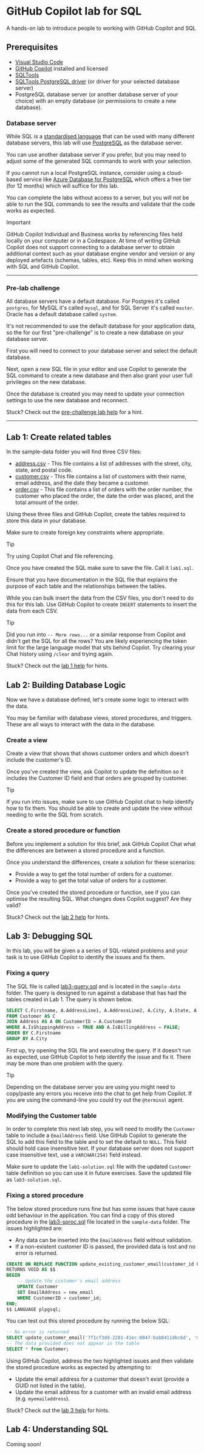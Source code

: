 # GitHub Copilot lab for SQL

A hands-on lab to introduce people to working with GitHub Copilot and SQL

## Prerequisites

- [Visual Studio Code](https://code.visualstudio.com/)
- [GitHub Copilot](https://copilot.github.com/) installed and licensed
- [SQLTools](https://marketplace.visualstudio.com/items?itemName=mtxr.sqltools)
- [SQLTools PostgreSQL driver](https://marketplace.visualstudio.com/items?itemName=mtxr.sqltools-driver-pg) (or driver for your selected database server)
- PostgreSQL database server (or another database server of your choice) with an empty database (or permissions to create a new database).

### Database server

While SQL is a [standardised language](https://en.wikipedia.org/wiki/SQL#Interoperability_and_standardization) that can be used with many different database servers, this lab will use [PostgreSQL](https://www.postgresql.org/) as the database server.

You can use another database server if you prefer, but you may need to adjust some of the generated SQL commands to work with your selection.

If you cannot run a local PostgreSQL instance, consider using a cloud-based service like [Azure Database for PostgreSQL](https://learn.microsoft.com/azure/postgresql/flexible-server/how-to-deploy-on-azure-free-account) which offers a free tier (for 12 months) which will suffice for this lab.

You can complete the labs without access to a server, but you will not be able to run the SQL commands to see the results and validate that the code works as expected.

> [!IMPORTANT]
> GitHub Copilot Individual and Business works by referencing files held locally on your computer or in a Codespace. At time of writing GitHub Copilot does not support connecting to a database server to obtain additional context such as your database engine vendor and version or any deployed artefacts (schemas, tables, etc). Keep this in mind when working with SQL and GitHub Copilot.

---

### Pre-lab challenge

All database servers have a default database. For Postgres it's called `postgres`, for MySQL it's called `mysql`, and for SQL Server it's called `master`. Oracle has a default database called `system`.

It's not recommended to use the default database for your application data, so the for our first "pre-challenge" is to create a new database on your database server.

First you will need to connect to your database server and select the default database.

Next, open a new SQL file in your editor and use Copilot to generate the SQL command to create a new database and then also grant your user full privileges on the new database.

Once the database is created you may need to update your connection settings to use the new database and reconnect.

Stuck? Check out the [pre-challenge lab help](help/pre-challenge.md) for a hint.

---

## Lab 1: Create related tables

In the sample-data folder you will find three CSV files:

- [address.csv](sample-data/address.csv) - This file contains a list of addresses with the street, city, state, and postal code.
- [customer.csv](sample-data/customer.csv) - This file contains a list of customers with their name, email address, and the date they became a customer.
- [order.csv](sample-data/order.csv) - This file contains a list of orders with the order number, the customer who placed the order, the date the order was placed, and the total amount of the order.

Using these three files and GitHub Copilot, create the tables required to store this data in your database.

Make sure to create foreign key constraints where appropriate.

> [!TIP]
> Try using Copilot Chat and file referencing.

Once you have created the SQL make sure to save the file. Call it `lab1.sql`.

Ensure that you have documentation in the SQL file that explains the purpose of each table and the relationships between the tables.

While you can bulk insert the data from the CSV files, you don't need to do this for this lab. Use GitHub Copilot to create `INSERT` statements to insert the data from each CSV.

> [!TIP]
> Did you run into `-- More rows...` or a similar response from Copilot and didn't get the SQL for all the rows? You are likely experiencing the token limit for the large language model that sits behind Copilot. Try clearing your Chat history using `/clear` and trying again.

Stuck? Check out the [lab 1 help](help/lab1.md) for hints.

## Lab 2: Building Database Logic

Now we have a database defined, let's create some logic to interact with the data.

You may be familiar with database views, stored procedures, and triggers. These are all ways to interact with the data in the database.

### Create a view

Create a view that shows that shows customer orders and which doesn't include the customer's ID.

Once you've created the view, ask Copilot to update the definition so it includes the Customer ID field and that orders are grouped by customer.

> [!TIP]
> If you run into issues, make sure to use GitHub Copilot chat to help identify how to fix them. You should be able to create and update the view without needing to write the SQL from scratch.

### Create a stored procedure or function

Before you implement a solution for this brief, ask GitHub Copilot Chat what the differences are between a stored procedure and a function.

Once you understand the differences, create a solution for these scenarios:

- Provide a way to get the total number of orders for a customer.
- Provide a way to get the total value of orders for a customer.

Once you've created the stored procedure or function, see if you can optimise the resulting SQL. What changes does Copilot suggest? Are they valid?

Stuck? Check out the [lab 2 help](help/lab2.md) for hints.

## Lab 3: Debugging SQL

In this lab, you will be given a a series of SQL-related problems and your task is to use GitHub Copilot to identify the issues and fix them.

### Fixing a query

The SQL file is called [lab3-query.sql](sample-data/lab3-query.sql) and is located in the `sample-data` folder. The query is designed to run against a database that has had the tables created in Lab 1. The query is shown below.

```sql
SELECT C.Firstname, A.AddressLine1, A.AddressLine2, A.City, A.State, A.ZipCode
FROM Customer AS C
JOIN Address AS A ON CustomerID = A.CustomerID
WHERE A.IsShippingAddress = TRUE AND A.IsBillingAddress = FALSE;
ORDER BY C.Firstname
GROUP BY A.City 
```

First up, try opening the SQL file and executing the query. If it doesn't run as expected, use GitHub Copilot to help identify the issue and fix it. There may be more than one problem with the query.

> [!TIP]
> Depending on the database server you are using you might need to copy/paste any errors you receive into the chat to get help from Copilot. If you are using the command-line you could try out the `@terminal` agent.

### Modifying the Customer table

In order to complete this next lab step, you will need to modify the `Customer` table to include a `EmailAddress` field. Use GitHub Copilot to generate the SQL to add this field to the table and to set the default to `NULL`. This field should hold case insensitive text. If your database server does not support case insensitive text, use a `VARCHAR(254)` field instead.

Make sure to update the `lab1-solution.sql` file with the updated `Customer` table definition so you can use it in future exercises. Save the updated file as `lab3-solution.sql`.

### Fixing a stored procedure

The below stored procedure runs fine but has some issues that have cause odd behaviour in the application. You can find a copy of this stored procedure in the [lab3-sproc.sql](sample-data/lab3-sproc.sql) file located in the `sample-data` folder. The issues highlighted are:

- Any data can be inserted into the `EmailAddress` field without validation.
- If a non-existent customer ID is passed, the provided data is lost and no error is returned.

```sql
CREATE OR REPLACE FUNCTION update_existing_customer_email(customer_id UUID, new_email CITEXT)
RETURNS VOID AS $$
BEGIN
    -- Update the customer's email address
    UPDATE Customer
    SET EmailAddress = new_email
    WHERE CustomerID = customer_id;
END;
$$ LANGUAGE plpgsql;
```

You can test out this stored procedure by running the below SQL:

```sql
-- No error is returned
SELECT update_customer_email('7f1cf3dd-2281-41ec-8847-bab8411dbc6d', 'myemailaddress');
-- The data provided does not appear in the table
SELECT * from Customer;
```

Using GitHub Copilot, address the two highlighted issues and then validate the stored procedure works as expected by attempting to:

- Update the email address for a customer that doesn't exist (provide a GUID not listed in the table).
- Update the email address for a customer with an invalid email address (e.g. `myemailaddress`).

Stuck? Check out the [lab 3 help](help/lab3.md) for hints.

## Lab 4: Understanding SQL

Coming soon!

